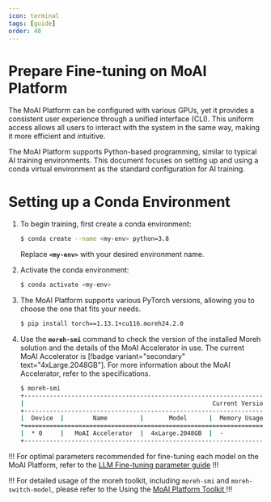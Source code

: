 ```yaml
---
icon: terminal
tags: [guide]
order: 40
---
```


# Prepare Fine-tuning on MoAI Platform

The MoAI Platform can be configured with various GPUs, yet it provides a consistent user experience through a unified interface (CLI). This uniform access allows all users to interact with the system in the same way, making it more efficient and intuitive.

The MoAI Platform supports Python-based programming, similar to typical AI training environments. This document focuses on setting up and using a conda virtual environment as the standard configuration for AI training.

# **Setting up a Conda Environment**

1. To begin training, first create a conda environment:
    
    ```bash
    $ conda create --name <my-env> python=3.8
    ```
    
    Replace **`<my-env>`** with your desired environment name.
    
2. Activate the conda environment:
    
    ```bash
    $ conda activate <my-env>
    ```
    
3. The MoAI Platform supports various PyTorch versions, allowing you to choose the one that fits your needs.
    
    ```bash
    $ pip install torch==1.13.1+cu116.moreh24.2.0
    ```
    
4. Use the **`moreh-smi`** command to check the version of the installed Moreh solution and the details of the MoAI Accelerator in use. The current MoAI Accelerator is  [!badge variant="secondary" text="4xLarge.2048GB"]. For more information about the MoAI Accelerator, refer to the specifications.
    
    ```bash
    $ moreh-smi
    +-----------------------------------------------------------------------------------------------------+
    |                                                    Current Version: 24.5.0  Latest Version: 24.5.0  |
    +-----------------------------------------------------------------------------------------------------+
    |  Device  |        Name         |       Model      |  Memory Usage  |  Total Memory  |  Utilization  |
    +=====================================================================================================+
    |  * 0     |   MoAI Accelerator  |  4xLarge.2048GB  |  -             |  -             |  -            |
    +-----------------------------------------------------------------------------------------------------+
    ```
!!! 
For optimal parameters recommended for fine-tuning each model on the MoAI Platform, refer to the [LLM Fine-tuning parameter guide](/Supported_Documents/LLM_param_guide.md)
!!!


!!! 
For detailed usage of the moreh toolkit, including `moreh-smi` and `moreh-switch-model`, please refer to the Using the [MoAI Platform Toolkit ](/Supported_Documents/moreh_toolkit.md)
!!!




